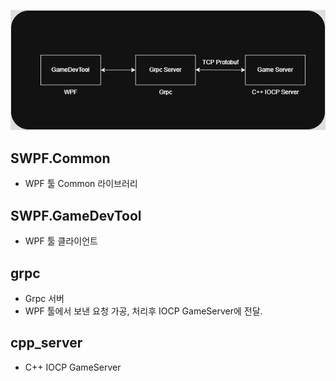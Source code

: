 <img
  src="./back/ar.png"
  width="*"
  height="*"
/>   
   
## SWPF.Common   
- WPF 툴 Common 라이브러리   
## SWPF.GameDevTool   
- WPF 툴 클라이언트
## grpc   
- Grpc 서버
- WPF 툴에서 보낸 요청 가공, 처리후 IOCP GameServer에 전달.   
## cpp_server   
- C++ IOCP GameServer
